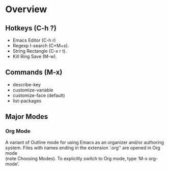 # Overview

## Hotkeys (C-h ?)
* Emacs Editor (C-h r)
* Regexp I-search (C+M+s).
* String Rectangle (C-x r t).
* Kill Ring Save (M-w).

## Commands (M-x)
* describe-key
* customize-variable
* customize-face (default)
* list-packages

## Major Modes
### Org Mode
A variant of Outline mode for using Emacs as an organizer and/or authoring<br />
system. Files with names ending in the extension ‘.org’' are opened in Org mode<br />
(note Choosing Modes). To explicitly switch to Org mode, type ‘M-x org-mode’.

